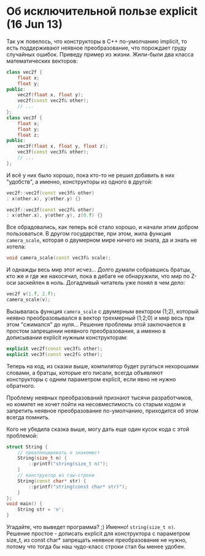 # Об исключительной пользе explicit (16 Jun 13)

Так уж повелось, что конструкторы в C++ по-умолчанию implicit, то есть поддерживают неявное преобразование, что порождает груду случайных ошибок.<!--preview-->
Приведу пример из жизни. Жили-были два класса математических векторов:

```cpp
class vec2f {
	float x;
	float y;
public:
	vec2f(float x, float y);
	vec2f(const vec2f& other);
	// ...
};
class vec3f {
	float x;
	float y;
	float z;
public:
	vec3f(float x, float y, float z);
	vec3f(const vec3f& other);
	// ...
};
```

И всё у них было хорошо, пока кто-то не решил добавить в них "удобств", а именно, конструкторы из одного в другой:

```cpp
vec2f::vec2f(const vec3f& other)
: x(other.x), y(other.y) {}

vec3f::vec3f(const vec2f& other)
: x(other.x), y(other.y), z(0.f) {}
```

Все обрадовались, как теперь всё стало хорошо, и начали этим добром пользоваться.
В другом государстве, при этом, жила функция `camera_scale`, которая о двумерном мире ничего не знала, да и знать не хотела:

```cpp
void camera_scale(const vec3f& scale);
```

И однажды весь мир этот исчез... Долго думали собравшись братцы, кто же и где же накосячил, пока в дебаге не обнаружили, что мир по Z-оси заскейлен в ноль. Догадливый читатель уже понял в чем дело:

```cpp
vec2f v(1.f, 2.f);
camera_scale(v);
```

Вызывалась функция `camera_scale` с двумерным вектором (1;2), который неявно преобразовывался в вектор трехмерный (1;2;0) и мир весь при этом "сжимался" до нуля... Решение проблемы этой заключается в простом запрещении неявного преобразования, а именно в дописывании explicit нужным конструкторам:

```cpp
explicit vec2f(const vec3f& other);
explicit vec3f(const vec2f& other);
```

Теперь на код, из сказки выше, компилятор будет ругаться нехорошими словами, а братцы, которые его писали, всегда объявляют конструкторы с одним параметром explicit, если явно не нужно обратного.

Проблему неявных преобразований признают тысячи разработчиков, но комитет не хочет пойти на несовместимость со старым кодом и запретить неявное преобразование по-умолчанию, приходится об этом всегда помнить.

Кого не убедила сказка выше, могу дать еще один кусок кода с этой проблемой:

```cpp
struct String {
	// преаллоцировать n знакомест
	String(size_t n) {
		::printf("string(size_t n)");
	}
	// конструктор из raw-строки
	String(const char* str) {
		::printf("string(const char* str)");
	}
};
void main() {
	String str = 'n';
}
```

Угадайте, что выведет программа? ;) Именно! `string(size_t n)`. Решение простое - дописать explicit для конструктора с параметром size_t, из const char* запрещать неявное преобразование не нужно, потому что тогда бы наш чудо-класс строки стал бы менее удобен.
